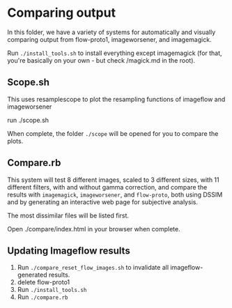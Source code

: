 # Comparing output

In this folder, we have a variety of systems for automatically and visually comparing output from flow-proto1, imageworsener, and imagemagick. 

Run `./install_tools.sh` to install everything except imagemagick (for that, you're basically on your own - but check /magick.md in the root).


## Scope.sh

This uses resamplescope to plot the resampling functions of imageflow and imageworsener

run ./scope.sh

When complete, the folder `./scope` will be opened for you to compare the plots.

## Compare.rb

This system will test 8 different images, scaled to 3 different sizes, with 11 different filters, with and without gamma correction, and compare the results with `imagemagick`, `imageworsener`, and `flow-proto`, both using DSSIM and by generating an interactive web page for subjective analysis. 

The most dissimilar files will be listed first.

Open ./compare/index.html in your browser when complete. 

## Updating Imageflow results

1.  Run `./compare_reset_flow_images.sh` to invalidate all imageflow-generated results. 
2. delete flow-proto1
3. Run `./install_tools.sh`
4. Run  `./compare.rb`
